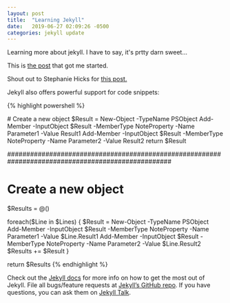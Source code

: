 ```yaml
---
layout: post
title:  "Learning Jekyll"
date:   2019-06-27 02:09:26 -0500
categories: jekyll update
---
```

Learning more about jekyll. I have to say, it's prtty darn sweet...

This is [the post](http://jmcglone.com/guides/github-pages/) that got me started.

Shout out to Stephanie Hicks for [this post.](http://www.stephaniehicks.com/githubPages_tutorial/pages/githubpages-jekyll.html)

Jekyll also offers powerful support for code snippets:

{% highlight powershell %}
</p>
<div class="code">
# Create a new object
$Result = New-Object -TypeName PSObject
Add-Member -InputObject $Result -MemberType NoteProperty -Name Parameter1 -Value Result1
Add-Member -InputObject $Result -MemberType NoteProperty -Name Parameter2 -Value Result2
return $Result

###################################################################################################

# Create a new object
$Results = @()

foreach($Line in $Lines)
{
    $Result = New-Object -TypeName PSObject
    Add-Member -InputObject $Result -MemberType NoteProperty -Name Parameter1 -Value $Line.Result1
    Add-Member -InputObject $Result -MemberType NoteProperty -Name Parameter2 -Value $Line.Result2
    $Results += $Result
}

return $Results
{% endhighlight %}
</div> <!-- end code div -->
<p>

Check out the [Jekyll docs][jekyll-docs] for more info on how to get the most out of Jekyll. File all bugs/feature requests at [Jekyll’s GitHub repo][jekyll-gh]. If you have questions, you can ask them on [Jekyll Talk][jekyll-talk].

[jekyll-docs]: https://jekyllrb.com/docs/home
[jekyll-gh]:   https://github.com/jekyll/jekyll
[jekyll-talk]: https://talk.jekyllrb.com/
